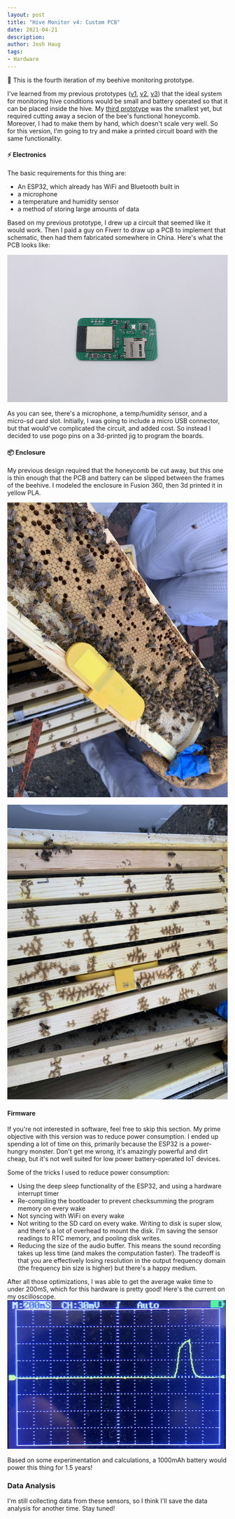 ```yaml
---
layout: post
title: "Hive Monitor v4: Custom PCB"
date: 2021-04-21
description:
author: Josh Haug
tags:
- Hardware
---
```


<div class="message">
🐝  This is the fourth iteration of my beehive monitoring prototype.
</div>

I've learned from my previous prototypes ([v1](hardware.html), [v2](hardware-v2.html), [v3](hardware-v3.html)) that the ideal system for monitoring hive conditions would be small and battery operated so that it can be placed inside the hive. My [third prototype](hardware-v3.html) was the smallest yet, but required cutting away a secion of the bee's functional honeycomb. Moreover, I had to make them by hand, which doesn't scale very well. So for this version, I'm going to try and make a printed circuit board with the same functionality.

#### ⚡️ Electronics

The basic requirements for this thing are:
* An ESP32, which already has WiFi and Bluetooth built in
* a microphone
* a temperature and humidity sensor
* a method of storing large amounts of data

Based on my previous prototype, I drew up a circuit that seemed like it would work. Then I paid a guy on Fiverr to draw up a PCB to implement that schematic, then had them fabricated somewhere in China. Here's what the PCB looks like:

![The PCB](../assets/v4-pcb-2.jpg)

As you can see, there's a microphone, a temp/humidity sensor, and a micro-sd card slot. Initially, I was going to include a micro USB connector, but that would've complicated the circuit, and added cost. So instead I decided to use pogo pins on a 3d-printed jig to program the boards.

#### 📦 Enclosure

My previous design required that the honeycomb be cut away, but this one is thin enough that the PCB and battery can be slipped between the frames of the beehive. 
I modeled the enclosure in Fusion 360, then 3d printed it in yellow PLA.

![The enclosure](../assets/v4-enclosure-1.jpg)

![The enclosure in the hive](../assets/v4-enclosure-2.jpg)

#### Firmware

If you're not interested in software, feel free to skip this section. 
My prime objective with this version was to reduce power consumption.  I ended up spending a lot of time on this, primarily because the ESP32 is a power-hungry monster. Don't get me wrong, it's amazingly powerful and dirt cheap, but it's not well suited for low power battery-operated IoT devices. 

Some of the tricks I used to reduce power consumption:
* Using the deep sleep functionality of the ESP32, and using a hardware interrupt timer
* Re-compiling the bootloader to prevent checksumming the program memory on every wake
* Not syncing with WiFi on every wake
* Not writing to the SD card on every wake. Writing to disk is super slow, and there's a lot of overhead to mount the disk. I'm saving the sensor readings to RTC memory, and pooling disk writes. 
* Reducing the size of the audio buffer. This means the sound recording takes up less time (and makes the computation faster). The tradeoff is that you are effectively losing resolution in the output frequency domain (the frequency bin size is higher) but there's a happy medium.

After all those optimizations, I was able to get the average wake time to under 200mS, which for this hardware is pretty good! Here's the current on my oscilloscope.
![Power consumption after optimizations](../assets/v4-power.jpg)

Based on some experimentation and calculations, a 1000mAh battery would power this thing for 1.5 years! 

### Data Analysis ###

I'm still collecting data from these sensors, so I think I'll save the data analysis for another time. Stay tuned!


